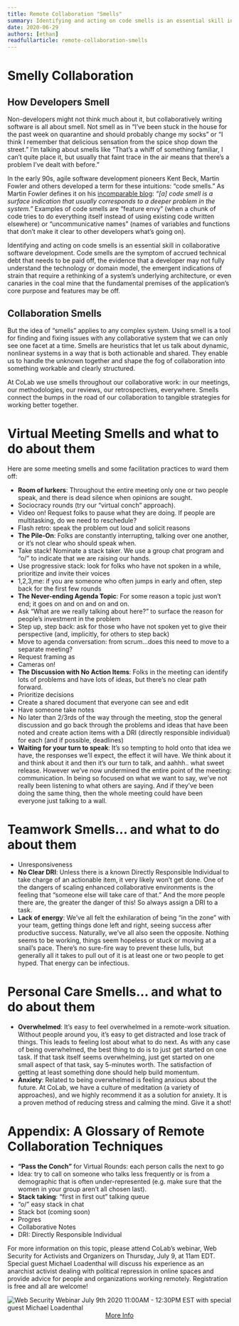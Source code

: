 ```yaml
---
title: Remote Collaboration "Smells"
summary: Identifying and acting on code smells is an essential skill in collaborative software development as they often signify a problem in the system. Learn about what these signals are in the context of collaboration and how to avoid smelly shared work.
date: 2020-06-29
authors: [ethan]
readfullarticle: remote-collaboration-smells
---
```


# Smelly Collaboration

## How Developers Smell

Non-developers might not think much about it, but collaboratively writing software is all about smell. Not smell as in “I’ve been stuck in the house for the past week on quarantine and should probably change my socks” or “I think I remember that delicious sensation from the spice shop down the street.” I’m talking about smells like “That’s a whiff of something familiar, I can’t quite place it, but usually that faint trace in the air means that there’s a problem I’ve dealt with before.”

In the early 90s, agile software development pioneers Kent Beck, Martin Fowler and others developed a term for these intuitions: “code smells.” As Martin Fowler defines it on his [incomparable blog](https://martinfowler.com/bliki/CodeSmell.html): _“[a] code smell is a surface indication that usually corresponds to a deeper problem in the system.”_ Examples of code smells are “feature envy” (when a chunk of code tries to do everything itself instead of using existing code written elsewhere) or “uncommunicative names” (names of variables and functions that don’t make it clear to other developers what’s going on).

Identifying and acting on code smells is an essential skill in collaborative software development. Code smells are the symptom of accrued technical debt that needs to be paid off, the evidence that a developer may not fully understand the technology or domain model, the emergent indications of strain that require a rethinking of a system’s underlying architecture, or even canaries in the coal mine that the fundamental premises of the application’s core purpose and features may be off.

## Collaboration Smells

But the idea of “smells” applies to any complex system. Using smell is a tool for finding and fixing issues with any collaborative system that we can only see one facet at a time. Smells are heuristics that let us talk about dynamic, nonlinear systems in a way that is both actionable and shared. They enable us to handle the unknown together and shape the fog of collaboration into something workable and clearly structured.

At CoLab we use smells throughout our collaborative work: in our meetings, our methodologies, our reviews, our retrospectives, everywhere. Smells connect the bumps in the road of our collaboration to tangible strategies for working better together.

# Virtual Meeting Smells and what to do about them

Here are some meeting smells and some facilitation practices to ward them off:

* **Room of lurkers**: Throughout the entire meeting only one or two people speak, and there is dead silence when opinions are sought. 
 * Sociocracy rounds (try our “virtual conch” approach).
 * Video on! Request folks to pause what they are doing. If people are multitasking, do we need to reschedule?
 * Flash retro: speak the problem out loud and solicit reasons
* **The Pile-On**: Folks are constantly interrupting, talking over one another, or it’s not clear who should speak when.
 * Take stack! Nominate a stack taker. We use a group chat program and “o/” to indicate that we are raising our hands.
 * Use progressive stack: look for folks who have not spoken in a while, prioritize and invite their voices
 * 1,2,3,me: if you are someone who often jumps in early and often, step back for the first few rounds
* **The Never-ending Agenda Topic**: For some reason a topic just won’t end; it goes on and on and on and on.
 * Ask “What are we really talking about here?” to surface the reason for people’s investment in the problem
 * Step up, step back: ask for those who have not spoken yet to give their perspective (and, implicitly, for others to step back)
 * Move to agenda conversation: from scrum...does this need to move to a separate meeting?
 * Request framing as 
 * Cameras on!
* **The Discussion with No Action Items**: Folks in the meeting can identify lots of problems and have lots of ideas, but there’s no clear path forward.
 * Prioritize decisions
 * Create a shared document that everyone can see and edit
 * Have someone take notes
 * No later than 2/3rds of the way through the meeting, stop the general discussion and go back through the problems and ideas that have been noted and create action items with a DRI (directly responsible individual) for each (and if possible, deadlines)
* **Waiting for your turn to speak**: It’s so tempting to hold onto that idea we have, the responses we’ll expect, the effect it will have. We think about it and think about it and then it’s our turn to talk, and aahhh.. what sweet release. However we’ve now undermined the entire point of the meeting: communication. In being so focused on what we want to say, we’ve not really been listening to what others are saying. And if they’ve been doing the same thing, then the whole meeting could have been everyone just talking to a wall.

# Teamwork Smells... and what to do about them

* Unresponsiveness
* **No Clear DRI**: Unless there is a known Directly Responsible Individual to take charge of an actionable item, it very likely won’t get done. One of the dangers of scaling enhanced collaborative environments is the feeling that “someone else will take care of that.” And the more people there are, the greater the danger of this! So always assign a DRI to a task.
* **Lack of energy**: We’ve all felt the exhilaration of being “in the zone” with your team, getting things done left and right, seeing success after productive success. Naturally, we’ve all also seen the opposite. Nothing seems to be working, things seem hopeless or stuck or moving at a snail’s pace. There’s no sure-fire way to prevent these lulls, but generally all it takes to pull out of it is at least one or two people to get hyped. That energy can be infectious.

# Personal Care Smells... and what to do about them

* **Overwhelmed**: It’s easy to feel overwhelmed in a remote-work situation. Without people around you, it’s easy to get distracted and lose track of things. This leads to feeling lost about what to do next. As with any case of being overwhelmed, the best thing to do is to just get started on one task. If that task itself seems overwhelming, just get started on one small aspect of that task, say 5-minutes worth. The satisfaction of getting at least something done should help build momentum.
* **Anxiety**: Related to being overwhelmed is feeling anxious about the future. At CoLab, we have a culture of meditation (a variety of approaches), and we highly recommend it as a solution for anxiety. It is a proven method of reducing stress and calming the mind. Give it a shot!

# Appendix: A Glossary of Remote Collaboration Techniques

* **“Pass the Conch”** for Virtual Rounds: each person calls the next to go
 * Idea: try to call on someone who talks less frequently or is from a demographic that is often under-represented (e.g. make sure that the women in your group aren’t all chosen last).
* **Stack taking**: “first in first out” talking queue
 * “o/” easy stack in chat
 * Stack bot (coming soon)
 * Progres
* Collaborative Notes
* DRI: Directly Responsible Individual

For more information on this topic, please attend CoLab’s webinar, Web Security for Activists and Organizers on Thursday, July 9, at 11am EDT. Special guest Michael Loadenthal will discuss his experience as an anarchist activist dealing with political repression in online spaces and provide advice for people and organizations working remotely. Registration is free and all are welcome!

<img src="/assets/img/blog/webinar.jpg" class="center-element" alt="Web Security Webinar July 9th 2020 11:00AM - 12:30PM EST with special guest Michael Loadenthal">

<div style="text-align: center;">
  <a href="https://www.eventbrite.com/e/web-security-for-activists-and-organizers-with-colab-and-michael-loadenthal-tickets-109390205048)" class="center-element button--brand-outline color-red">More Info</a>
</div>

<div></div>
